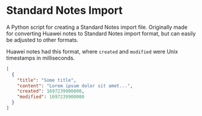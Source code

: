 # Standard Notes Import
A Python script for creating a Standard Notes import file. Originally made for converting Huawei notes to Standard Notes import format, but can easily be adjusted to other formats.

Huawei notes had this format, where `created` and `modified` were Unix timestamps in milliseconds.

```json
[
  {
    "title": "Some title",
    "content": "Lorem ipsum dolor sit amet...",
    "created": 1697239900000,
    "modified": 1697239900000
  }
]
```
